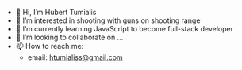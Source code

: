- 👋 Hi, I’m Hubert Tumialis
- 👀 I’m interested in shooting with guns on shooting range
- 🌱 I’m currently learning JavaScript to become full-stack developer
- 💞️ I’m looking to collaborate on ...
- 📫 How to reach me: 
  - email: htumialiss@gmail.com
